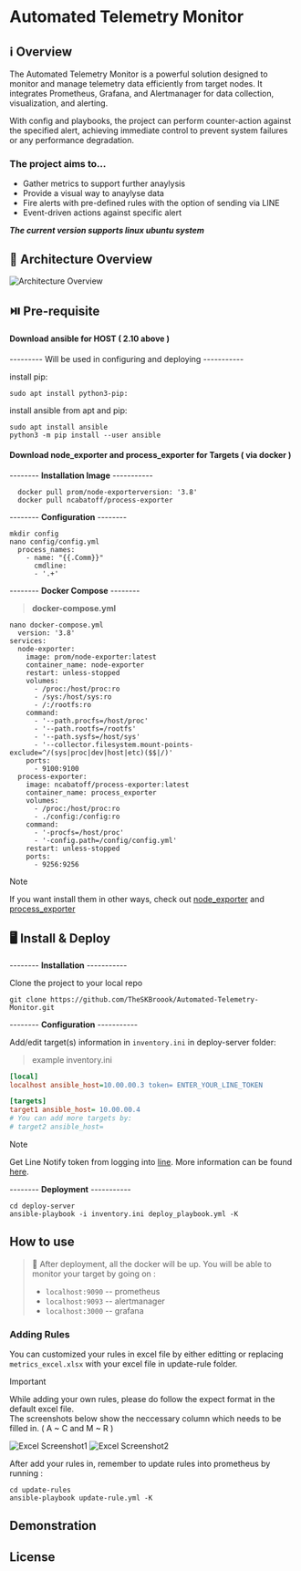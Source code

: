 
# Automated Telemetry Monitor

## ℹ️ Overview

The Automated Telemetry Monitor is a powerful solution designed to monitor and manage telemetry data efficiently from target nodes. It integrates Prometheus, Grafana, and Alertmanager for data collection, visualization, and alerting.  

With config and playbooks, the project can perform counter-action against the specified alert, achieving immediate control to prevent system failures or any performance degradation.


### The project aims to...
- Gather metrics to support further anaylysis
- Provide a visual way to anaylyse data
- Fire alerts with pre-defined rules with the option of sending via LINE
- Event-driven actions against specific alert

__*The current version supports linux ubuntu system*__  

## 📜 Architecture Overview
![Architecture Overview](https://github.com/TheSKBroook/Automated-Telemetry-Monitor/blob/main/github-image/images/architecture.png)


## ⏯️ Pre-requisite 

#### __Download ansible for HOST ( 2.10 above )__  

--------- Will be used in configuring and deploying -----------  

install pip:  

~~~
sudo apt install python3-pip:
~~~

install ansible from apt and pip:
~~~
sudo apt install ansible
python3 -m pip install --user ansible
~~~

#### __Download node_exporter and process_exporter for Targets ( via docker )__  

-------- __Installation Image__ ----------- 

~~~
  docker pull prom/node-exporterversion: '3.8'
  docker pull ncabatoff/process-exporter
~~~  

-------- __Configuration__ --------  

~~~
mkdir config
nano config/config.yml
  process_names:
    - name: "{{.Comm}}"
      cmdline:
      - '.+'
~~~

-------- __Docker Compose__ --------  

> __docker-compose.yml__
~~~
nano docker-compose.yml
  version: '3.8'
services:
  node-exporter:
    image: prom/node-exporter:latest
    container_name: node-exporter
    restart: unless-stopped
    volumes:
      - /proc:/host/proc:ro
      - /sys:/host/sys:ro
      - /:/rootfs:ro
    command:
      - '--path.procfs=/host/proc'
      - '--path.rootfs=/rootfs'
      - '--path.sysfs=/host/sys'
      - '--collector.filesystem.mount-points-exclude=^/(sys|proc|dev|host|etc)($$|/)'
    ports:
      - 9100:9100
  process-exporter:
    image: ncabatoff/process-exporter:latest
    container_name: process_exporter
    volumes:
      - /proc:/host/proc:ro
      - ./config:/config:ro
    command:
      - '-procfs=/host/proc'
      - '-config.path=/config/config.yml'
    restart: unless-stopped
    ports:
      - 9256:9256
~~~

> [!NOTE]
> If you want install them in other ways, check out [node_exporter](https://prometheus.io/docs/guides/node-exporter/) and [process_exporter](https://github.com/ncabatoff/process-exporter)


## 🖥️ Install & Deploy
-------- __Installation__ -----------  

Clone the project to your local repo
~~~
git clone https://github.com/TheSKBroook/Automated-Telemetry-Monitor.git
~~~
-------- __Configuration__ -----------  

Add/edit target(s) information in `inventory.ini` in deploy-server folder:  

> example inventory.ini
~~~INI
[local]
localhost ansible_host=10.00.00.3 token= ENTER_YOUR_LINE_TOKEN

[targets]
target1 ansible_host= 10.00.00.4
# You can add more targets by:
# target2 ansible_host=
~~~

> [!NOTE]
> Get Line Notify token from logging into [line](https://notify-bot.line.me/en/). More information can be found [here](https://hackmd.io/@sideex/line-notify-zh).  


-------- __Deployment__ -----------  

~~~
cd deploy-server
ansible-playbook -i inventory.ini deploy_playbook.yml -K
~~~


## How to use  

> 💁 After deployment, all the docker will be up. You will be able to monitor your target by going on :
>  -  `localhost:9090` -- prometheus
>  -  `localhost:9093` -- alertmanager
>  -  `localhost:3000` -- grafana
> 

### Adding Rules

You can customized your rules in excel file by either editting or replacing `metrics_excel.xlsx` with your excel file in update-rule folder. 

> [!IMPORTANT]  
> While adding your own rules, please do follow the expect format in the default excel file.  
> The screenshots below show the neccessary column which needs to be filled in. ( A ~ C and M ~ R )

![Excel Screenshot1](https://github.com/TheSKBroook/Automated-Telemetry-Monitor/blob/main/github-image/screenshots/Excel_Screenshot1.png)
![Excel Screenshot2](https://github.com/TheSKBroook/Automated-Telemetry-Monitor/blob/main/github-image/screenshots/Excel_Screenshot2.png)

After add your rules in, remember to update rules into prometheus by running :  

```
cd update-rules
ansible-playbook update-rule.yml -K
```

## Demonstration

## License



